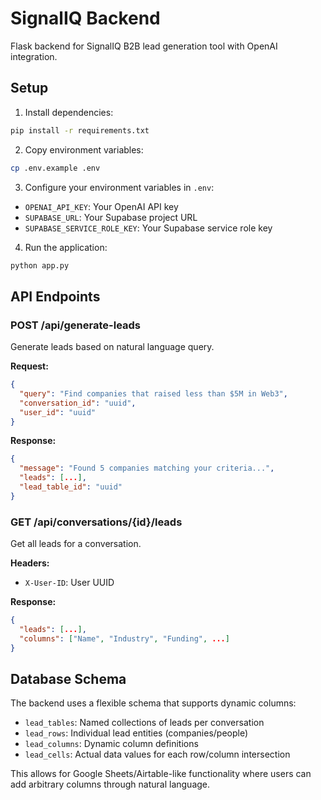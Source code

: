 # SignalIQ Backend

Flask backend for SignalIQ B2B lead generation tool with OpenAI integration.

## Setup

1. Install dependencies:
```bash
pip install -r requirements.txt
```

2. Copy environment variables:
```bash
cp .env.example .env
```

3. Configure your environment variables in `.env`:
- `OPENAI_API_KEY`: Your OpenAI API key
- `SUPABASE_URL`: Your Supabase project URL
- `SUPABASE_SERVICE_ROLE_KEY`: Your Supabase service role key

4. Run the application:
```bash
python app.py
```

## API Endpoints

### POST /api/generate-leads
Generate leads based on natural language query.

**Request:**
```json
{
  "query": "Find companies that raised less than $5M in Web3",
  "conversation_id": "uuid",
  "user_id": "uuid"
}
```

**Response:**
```json
{
  "message": "Found 5 companies matching your criteria...",
  "leads": [...],
  "lead_table_id": "uuid"
}
```

### GET /api/conversations/{id}/leads
Get all leads for a conversation.

**Headers:**
- `X-User-ID`: User UUID

**Response:**
```json
{
  "leads": [...],
  "columns": ["Name", "Industry", "Funding", ...]
}
```

## Database Schema

The backend uses a flexible schema that supports dynamic columns:

- `lead_tables`: Named collections of leads per conversation
- `lead_rows`: Individual lead entities (companies/people)
- `lead_columns`: Dynamic column definitions
- `lead_cells`: Actual data values for each row/column intersection

This allows for Google Sheets/Airtable-like functionality where users can add arbitrary columns through natural language.